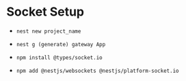 # Socket Setup

- `nest new project_name`

- `nest g (generate) gateway App`

- `npm install @types/socket.io`

- `npm add @nestjs/websockets @nestjs/platform-socket.io`
